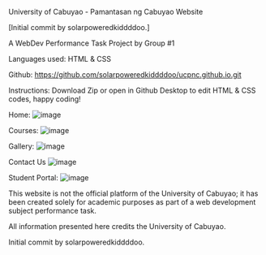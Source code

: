 University of Cabuyao -   Pamantasan ng Cabuyao Website 

[Initial commit by solarpoweredkiddddoo.]

A WebDev Performance Task Project by Group #1

Languages used: HTML & CSS

Github: https://github.com/solarpoweredkiddddoo/ucpnc.github.io.git

Instructions: Download Zip or open in Github Desktop to edit HTML & CSS codes, happy coding!

Home:
![image](https://github.com/solarpoweredkiddddoo/ucpnc.github.io/assets/161029100/bfad67a8-06d2-4971-983c-c2c01e9fbea6)

Courses:
![image](https://github.com/solarpoweredkiddddoo/ucpnc.github.io/assets/161029100/f3fc469e-1ed6-4869-a0a9-59946349133c)

Gallery:
![image](https://github.com/solarpoweredkiddddoo/ucpnc.github.io/assets/161029100/071c2dd4-f950-451b-8bac-194bd624426f)

Contact Us
![image](https://github.com/solarpoweredkiddddoo/ucpnc.github.io/assets/161029100/4bc33ea4-7686-46c5-9104-75bb45b09995)

Student Portal: 
![image](https://github.com/solarpoweredkiddddoo/ucpnc.github.io/assets/161029100/0f20ec05-ee48-43da-91f1-b120483ec8fa)



This website is not the official platform of the University of Cabuyao; it has been created solely for academic purposes as part of a web development subject performance task. 

All information presented here credits the University of Cabuyao.

Initial commit by solarpoweredkiddddoo. 



